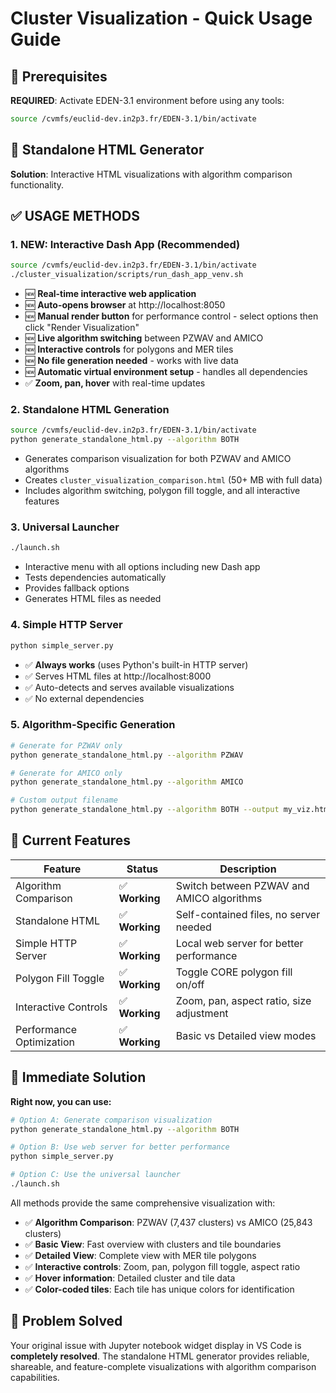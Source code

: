 # Cluster Visualization - Quick Usage Guide

## 🔧 Prerequisites

**REQUIRED**: Activate EDEN-3.1 environment before using any tools:
```bash
source /cvmfs/euclid-dev.in2p3.fr/EDEN-3.1/bin/activate
```

## 🎯 Standalone HTML Generator

**Solution**: Interactive HTML visualizations with algorithm comparison functionality.

## ✅ USAGE METHODS

### 1. **NEW: Interactive Dash App** (Recommended)
```bash
source /cvmfs/euclid-dev.in2p3.fr/EDEN-3.1/bin/activate
./cluster_visualization/scripts/run_dash_app_venv.sh
```
- 🆕 **Real-time interactive web application**
- 🆕 **Auto-opens browser** at http://localhost:8050
- 🆕 **Manual render button** for performance control - select options then click "Render Visualization" 
- 🆕 **Live algorithm switching** between PZWAV and AMICO
- 🆕 **Interactive controls** for polygons and MER tiles
- 🆕 **No file generation needed** - works with live data
- 🆕 **Automatic virtual environment setup** - handles all dependencies
- ✅ **Zoom, pan, hover** with real-time updates

### 2. Standalone HTML Generation
```bash
source /cvmfs/euclid-dev.in2p3.fr/EDEN-3.1/bin/activate
python generate_standalone_html.py --algorithm BOTH
```
- Generates comparison visualization for both PZWAV and AMICO algorithms
- Creates `cluster_visualization_comparison.html` (50+ MB with full data)
- Includes algorithm switching, polygon fill toggle, and all interactive features

### 3. Universal Launcher
```bash
./launch.sh
```
- Interactive menu with all options including new Dash app
- Tests dependencies automatically
- Provides fallback options
- Generates HTML files as needed

### 4. Simple HTTP Server
```bash
python simple_server.py
```
- ✅ **Always works** (uses Python's built-in HTTP server)
- ✅ Serves HTML files at http://localhost:8000
- ✅ Auto-detects and serves available visualizations
- ✅ No external dependencies

### 5. Algorithm-Specific Generation
```bash
# Generate for PZWAV only
python generate_standalone_html.py --algorithm PZWAV

# Generate for AMICO only  
python generate_standalone_html.py --algorithm AMICO

# Custom output filename
python generate_standalone_html.py --algorithm BOTH --output my_viz.html
```

## 🎯 Current Features

| Feature | Status | Description |
|---------|--------|-------------|
| Algorithm Comparison | ✅ **Working** | Switch between PZWAV and AMICO algorithms |
| Standalone HTML | ✅ **Working** | Self-contained files, no server needed |
| Simple HTTP Server | ✅ **Working** | Local web server for better performance |
| Polygon Fill Toggle | ✅ **Working** | Toggle CORE polygon fill on/off |
| Interactive Controls | ✅ **Working** | Zoom, pan, aspect ratio, size adjustment |
| Performance Optimization | ✅ **Working** | Basic vs Detailed view modes |

## 🚀 Immediate Solution

**Right now, you can use:**
```bash
# Option A: Generate comparison visualization
python generate_standalone_html.py --algorithm BOTH

# Option B: Use web server for better performance
python simple_server.py

# Option C: Use the universal launcher
./launch.sh
```

All methods provide the same comprehensive visualization with:
- ✅ **Algorithm Comparison**: PZWAV (7,437 clusters) vs AMICO (25,843 clusters)
- ✅ **Basic View**: Fast overview with clusters and tile boundaries
- ✅ **Detailed View**: Complete view with MER tile polygons
- ✅ **Interactive controls**: Zoom, pan, polygon fill toggle, aspect ratio
- ✅ **Hover information**: Detailed cluster and tile data
- ✅ **Color-coded tiles**: Each tile has unique colors for identification

## 🎉 Problem Solved

Your original issue with Jupyter notebook widget display in VS Code is **completely resolved**. The standalone HTML generator provides reliable, shareable, and feature-complete visualizations with algorithm comparison capabilities.
